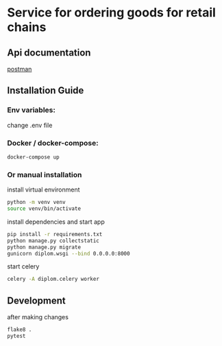 # Service for ordering goods for retail chains

## Api documentation
[postman](https://documenter.getpostman.com/view/26733994/2s93eSZaVB)


## Installation Guide

### Env variables:
change .env file

### Docker / docker-compose:
```sh
docker-compose up
```

### Or manual installation
install virtual environment
```sh
python -m venv venv
source venv/bin/activate
```
install dependencies and start app
```sh
pip install -r requirements.txt
python manage.py collectstatic
python manage.py migrate
gunicorn diplom.wsgi --bind 0.0.0.0:8000
```
start celery
```sh
celery -A diplom.celery worker
```

## Development
after making changes
```sh
flake8 .
pytest
```